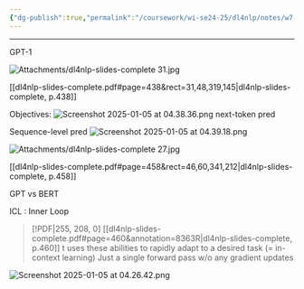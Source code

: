 ```yaml
---
{"dg-publish":true,"permalink":"/coursework/wi-se24-25/dl4nlp/notes/w7-gpt/","noteIcon":""}
---
```


---
GPT-1

![Attachments/dl4nlp-slides-complete 31.jpg](/img/user/Attachments/dl4nlp-slides-complete%2031.jpg)

[[dl4nlp-slides-complete.pdf#page=438&rect=31,48,319,145|dl4nlp-slides-complete, p.438]]


Objectives: 
![Screenshot 2025-01-05 at 04.38.36.png](/img/user/Attachments/Screenshot%202025-01-05%20at%2004.38.36.png)
next-token pred

Sequence-level pred
![Screenshot 2025-01-05 at 04.39.18.png](/img/user/Attachments/Screenshot%202025-01-05%20at%2004.39.18.png)




![Attachments/dl4nlp-slides-complete 27.jpg](/img/user/Attachments/dl4nlp-slides-complete%2027.jpg)

[[dl4nlp-slides-complete.pdf#page=458&rect=46,60,341,212|dl4nlp-slides-complete, p.458]]

GPT vs BERT


ICL : Inner Loop
> [!PDF|255, 208, 0] [[dl4nlp-slides-complete.pdf#page=460&annotation=8363R|dl4nlp-slides-complete, p.460]]
> t uses these abilities to rapidly adapt to a desired task (= in-context learning) Just a single forward pass w/o any gradient updates



![Screenshot 2025-01-05 at 04.26.42.png](/img/user/Attachments/Screenshot%202025-01-05%20at%2004.26.42.png)
